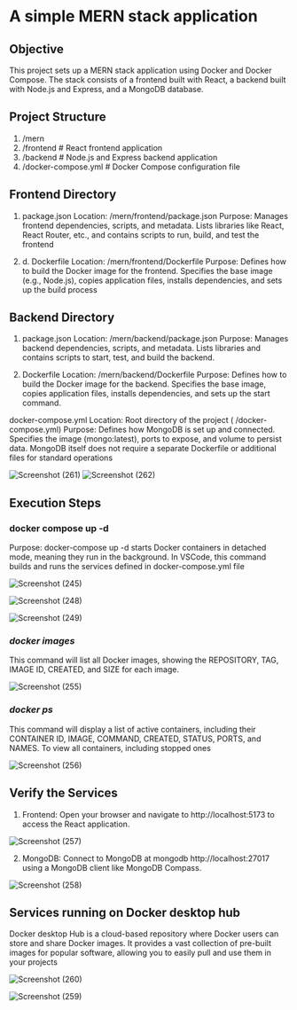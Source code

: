 # A simple MERN stack application 
## Objective
This project sets up a MERN stack application using Docker and Docker Compose. The stack consists of a frontend built with React, a backend built with Node.js and Express, and a MongoDB database.

## Project Structure
1. /mern
2. /frontend       # React frontend application
3. /backend        # Node.js and Express backend application
4. /docker-compose.yml  # Docker Compose configuration file

##  Frontend Directory
1.  package.json
Location: /mern/frontend/package.json
Purpose: Manages frontend dependencies, scripts, and metadata. Lists libraries like React, React Router, etc., and contains scripts to run, build, and test the frontend

2. d. Dockerfile
Location: /mern/frontend/Dockerfile
Purpose: Defines how to build the Docker image for the frontend. Specifies the base image (e.g., Node.js), copies application files, installs dependencies, and sets up the build process

## Backend Directory
1. package.json
Location: /mern/backend/package.json
Purpose: Manages backend dependencies, scripts, and metadata. Lists libraries and contains scripts to start, test, and build the backend.

2. Dockerfile
Location: /mern/backend/Dockerfile
Purpose: Defines how to build the Docker image for the backend. Specifies the base image, copies application files, installs dependencies, and sets up the start command.

docker-compose.yml
Location: Root directory of the project ( /docker-compose.yml)
Purpose: Defines how MongoDB is set up and connected. Specifies the image (mongo:latest), ports to expose, and volume to persist data. MongoDB itself does not require a separate Dockerfile or additional files for standard operations

![Screenshot (261)](https://github.com/user-attachments/assets/c826f8ce-104e-4dec-a9e1-6466ae9348b7)
![Screenshot (262)](https://github.com/user-attachments/assets/59e7fcee-2854-4712-b0a9-145c35227253)


## Execution Steps
### docker compose up -d

Purpose: docker-compose up -d starts Docker containers in detached mode, meaning they run in the background. In VSCode, this command builds and runs the services defined in docker-compose.yml file

![Screenshot (245)](https://github.com/user-attachments/assets/17a577a8-a853-417e-8867-34634adea3cf)

![Screenshot (248)](https://github.com/user-attachments/assets/26a8cb35-8155-4d9b-b2e9-ec6ff4bcee32)

![Screenshot (249)](https://github.com/user-attachments/assets/2a5354ae-01fe-4546-b6ea-e52af63c2662)

### _docker images_
This command will list all Docker images, showing the REPOSITORY, TAG, IMAGE ID, CREATED, and SIZE for each image.

![Screenshot (255)](https://github.com/user-attachments/assets/d8101bb1-361e-4711-bbf7-52e6ecc26743)

### _docker ps_
This command will display a list of active containers, including their CONTAINER ID, IMAGE, COMMAND, CREATED, STATUS, PORTS, and NAMES. To view all containers, including stopped ones

![Screenshot (256)](https://github.com/user-attachments/assets/5de22d8b-f0f8-4545-9079-674d401d9e53)

## Verify the Services
1. Frontend: Open your browser and navigate to http://localhost:5173 to access the React application.

![Screenshot (257)](https://github.com/user-attachments/assets/368bc1f2-e9f1-471c-b408-deb56bf33123)

2. MongoDB: Connect to MongoDB at mongodb http://localhost:27017 using a MongoDB client like MongoDB Compass.

![Screenshot (258)](https://github.com/user-attachments/assets/eab1da7b-b4ff-43fb-925b-0a733e665a4d)


## Services running on  Docker desktop  hub
Docker desktop Hub is a cloud-based repository where Docker users can store and share Docker images. It provides a vast collection of pre-built images for popular software, allowing you to easily pull and use them in your projects

![Screenshot (260)](https://github.com/user-attachments/assets/b34b95d8-acec-4e31-8bb9-e467aa1cc25c)

![Screenshot (259)](https://github.com/user-attachments/assets/a843c0a5-eb23-4db9-a220-09b28bd8d925)




















